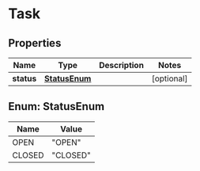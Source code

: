 
# Task

## Properties
Name | Type | Description | Notes
------------ | ------------- | ------------- | -------------
**status** | [**StatusEnum**](#StatusEnum) |  |  [optional]


<a name="StatusEnum"></a>
## Enum: StatusEnum
Name | Value
---- | -----
OPEN | &quot;OPEN&quot;
CLOSED | &quot;CLOSED&quot;



